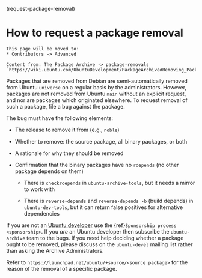 (request-package-removal)
# How to request a package removal

```{note}
This page will be moved to:
* Contributors -> Advanced
```

```{note}
Content from: The Package Archive -> package-removals
`https://wiki.ubuntu.com/UbuntuDevelopment/PackageArchive#Removing_Packages`
```

Packages that are removed from Debian are semi-automatically removed from
Ubuntu `universe` on a regular basis by the administrators. However, packages
are not removed from Ubuntu `main` without an explicit request, and nor are
packages which originated elsewhere. To request removal of such a package, file
a bug against the package.

The bug must have the following elements:

* The release to remove it from (e.g., `noble`)

* Whether to remove: the source package, all binary packages, or both

* A rationale for why they should be removed

* Confirmation that the binary packages have no `rdepends` (no other package
  depends on them)

  * There is `checkrdepends` in `ubuntu-archive-tools`, but it needs a mirror
    to work with

  * There is `reverse-depends` and `reverse-depends -b` (build depends) in
    `ubuntu-dev-tools`, but it can return false positives for alternative
    dependencies

If you are not an [Ubuntu developer](https://wiki.ubuntu.com/UbuntuDevelopers)
use the {ref}`Sponsorship process <sponsorship>`.
If you *are* an Ubuntu developer then subscribe the `ubuntu-archive` team to
the bugs. If you need help deciding whether a package ought to be removed,
please discuss on the `ubuntu-devel` mailing list rather than asking the
Archive Administrators.

Refer to `https://launchpad.net/ubuntu/+source/<source package>` for the reason
of the removal of a specific package. 

